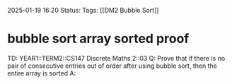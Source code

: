 2025-01-19 16:20
Status: 
Tags: [[DM2 Bubble Sort]]
# bubble sort array sorted proof

TD: YEAR1::TERM2::CS147 Discrete Maths 2::03
Q: Prove that if there is no pair of consecutive entries out of order after using bubble sort, then the entire array is sorted
A: 
